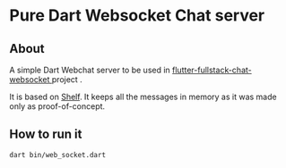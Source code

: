 # Pure Dart Websocket Chat server

## About
A simple Dart Webchat server to be used in [flutter-fullstack-chat-websocket ](https://github.com/alexgheorghiu/flutter-fullstack-chat-websocket) project .

It is based on [Shelf](https://pub.dev/packages/shelf). It keeps all the messages in memory as it was made only as proof-of-concept. 

## How to run it
```bash
dart bin/web_socket.dart
```
